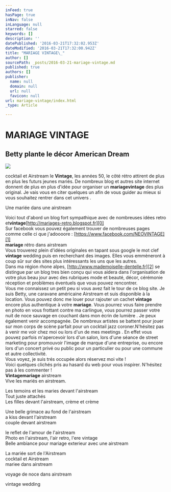 ```yaml
---
inFeed: true
hasPage: true
inNav: false
inLanguage: null
starred: false
keywords: []
description: ''
datePublished: '2016-03-21T17:32:02.953Z'
dateModified: '2016-03-21T17:32:00.942Z'
title: "MARIAGE VINTAGE\_"
author: []
sourcePath: _posts/2016-03-21-mariage-vintage.md
published: true
authors: []
publisher:
  name: null
  domain: null
  url: null
  favicon: null
url: mariage-vintage/index.html
_type: Article

---
```

# MARIAGE VINTAGE 

## Betty plante le décor American Dream
![](https://the-grid-user-content.s3-us-west-2.amazonaws.com/c5f32a10-9422-47f3-a36e-8774efbf770e.jpg)

cocktail et Airstream le **Vintage**, les années 50, le côté rétro attirent de plus en plus les futurs jeunes mariés. De nombreux blog et autres site internet donnent de plus en plus d'idée pour organiser  un **mariagevintage** des plus original. Je vais vous en citer quelques un afin de vous guider au mieux si vous souhaitez rentrer dans cet univers .

Une mariée dans une airstream

Voici tout d'abord un blog fort sympathique avec de nombreuses idées retro et**vintage**[http://mariages-retro.blogspot.fr][0]  
Sur facebook vous pouvez également trouver de nombreuses pages comme celle ci que j'adoooore : [https://www.facebook.com/NEOVINTAGE][1]  
**mariage** rétro dans airstream  
Vous trouverez plein d'idées originales en tapant sous google le mot clef **vintage** wedding puis en recherchant des images. Elles vous emmèneront à coup sûr sur des sites plus intéressants les uns que les autres.  
Dans ma région rhone alpes, [http://www.mademoiselle-dentelle.fr][2] se distingue par un blog tres bien conçu qui vous aidera dans l'organisation de votre plus beau jour avec des rubriques mode et beauté, décor, cérémonie réception et problèmes éventuels que vous pouvez rencontrer.  
Vous me connaissez un petit peu si vous avez fait le tour de ce blog site. Je suis Betty, une caravane américaine Airstream et suis disponible à la location. Vous pouvez donc me louer pour rajouter un cachet **vintage** encore plus authentique à votre **mariage**. Vous pourrez vous faire prendre en photo en vous frottant contre ma carlingue, vous pourrez passer votre nuit de noce sauvage en couchant dans mon écrin de lumière . Je peux également venir accompagnée. De nombreux artistes se battent pour jouer sur mon corps de scène parfait pour un cocktail jazz coroner.N'hésitez pas à venir me voir chez moi ou lors d'un de mes meetings . En effet vous pouvez parfois m'apercevoir lors d'un salon, lors d'une séance de street marketing pour promouvoir l'image de marque d'une entreprise, ou encore lors d'un concert privé ou public pour un particulier ou pour une commune et autre collectivité.  
Vous voyez, je suis trés occupée alors réservez moi vite !  
Voici quelques clichés pris au hasard du web pour vous inspirer. N'hésitez pas à les commenter !  
**Vintagemariage** airstream  
Vive les mariés en airstream.

Les temoins et les maries devant l'airstream  
Tout juste attachés  
Les filles devant l'airstream, crème et crème

Une belle grimace au fond de l'airstream  
a kiss devant l'airstream  
couple devant airstream

le reflet de l'amour de l'airstream  
Photo en l'airstream, l'air retro, l'ere vintage  
Belle ambiance pour mariage exterieur avec une airstream

La mariée sort de l'Airstream  
cocktail et Airstream  
mariee dans airstream

voyage de noce dans airstream

vintage wedding

[0]: http://mariages-retro.blogspot.fr/
[1]: https://www.facebook.com/NEOVINTAGE
[2]: http://www.mademoiselle-dentelle.fr/